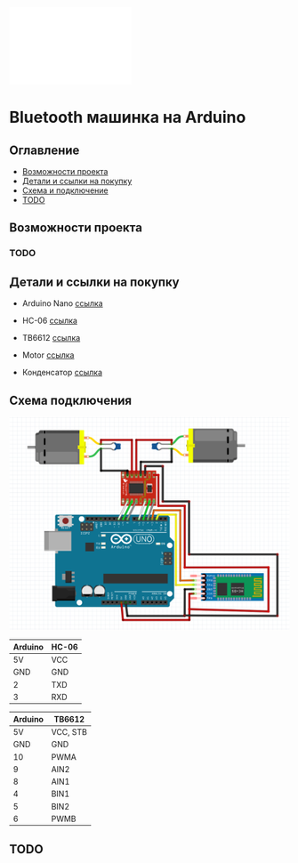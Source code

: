 ![project_photo](plug.jpg)


# Bluetooth машинка на Arduino

## Оглавление

* [Возможности проекта](#chapter-1)
* [Детали и ссылки на покупку](#chapter-2)
* [Схема и подключение](#chapter-3)
* [TODO](#chapter-4)

<a id="chapter-1"/>

## Возможности проекта

### TODO

<a id="chapter-2"/>

## Детали и ссылки на покупку

+ Arduino Nano [ссылка](https://clck.ru/324jT7)

+ HC-06 [ссылка](https://clck.ru/32DToc)

+ TB6612 [ссылка](https://clck.ru/32DTxb)

+ Motor [ссылка](https://clck.ru/32DTyg)

+ Конденсатор [ссылка](https://clck.ru/32DU64)

<a id="chapter-3"/>

## Схема подключения

![scheme](schemes/Scheme.png)


| Arduino | HC-06 |
| ------ | ------ |
| 5V | VCC |
| GND | GND |
| 2 | TXD |
| 3 | RXD |

| Arduino | TB6612 |
| ------ | ------ |
| 5V | VCC, STB |
| GND | GND |
| 10 | PWMA |
| 9 | AIN2 |
| 8 | AIN1 |
| 4 | BIN1 |
| 5 | BIN2 |
| 6 | PWMB |

<a id="chapter-4"/>

## TODO
